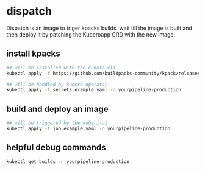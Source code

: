 # dispatch

Dispatch is an image to triger kpacks builds, wait till the image is built and then deploy it by patching the Kuberoapp CRD with the new image.

## install kpacks
```bash
## will be installed with the kubero cli
kubectl apply -f https://github.com/buildpacks-community/kpack/releases/download/v0.13.3/release-0.13.3.yaml

## will be handled by kubero operator
kubectl apply -f secrets.example.yaml -n yourpipeline-production
```

## build and deploy an image
```bash
## will be triggered by the kuberi-ui
kubectl apply -f job.example.yaml -n yourpipeline-production
```

## helpful debug commands
```bash
kubectl get builds -n yourpipeline-production
``` 

